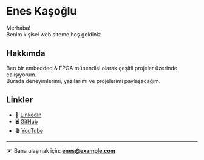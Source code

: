 # Enes Kaşoğlu

Merhaba!  
Benim kişisel web siteme hoş geldiniz.  

## Hakkımda
Ben bir embedded & FPGA mühendisi olarak çeşitli projeler üzerinde çalışıyorum.  
Burada deneyimlerimi, yazılarımı ve projelerimi paylaşacağım.

## Linkler
- 💼 [LinkedIn](https://www.linkedin.com/in/ENESİN-LİNKİ)
- 🖥️ [GitHub](https://github.com/ENESİN-GITHUB)
- 🎬 [YouTube](https://youtube.com/@ENESİN-YOUTUBE)

---

✉️ Bana ulaşmak için: **enes@example.com**
